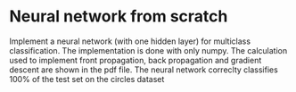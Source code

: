 # Neural network from scratch

Implement a neural network (with one hidden layer) for multiclass classification.
The implementation is done with only numpy. 
The calculation used to implement front propagation, back propagation and gradient descent are shown in the pdf file.
The neural network correclty classifies 100% of the test set on the circles dataset
